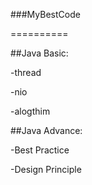 ###MyBestCode

==========

##Java Basic:

-thread

-nio

-alogthim


##Java Advance:

-Best Practice

-Design Principle


